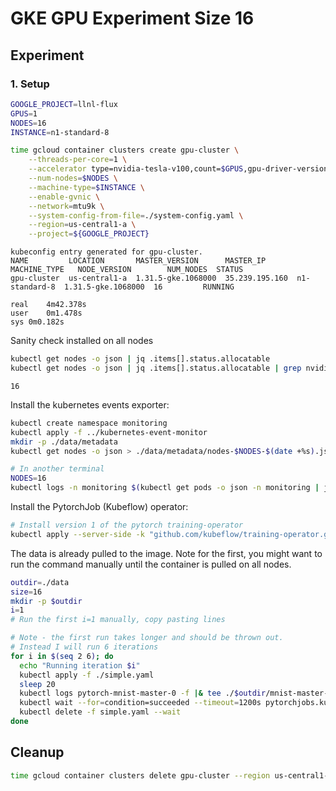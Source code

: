 # GKE GPU Experiment Size 16

## Experiment

### 1. Setup

```bash
GOOGLE_PROJECT=llnl-flux
GPUS=1
NODES=16
INSTANCE=n1-standard-8

time gcloud container clusters create gpu-cluster \
    --threads-per-core=1 \
    --accelerator type=nvidia-tesla-v100,count=$GPUS,gpu-driver-version=latest \
    --num-nodes=$NODES \
    --machine-type=$INSTANCE \
    --enable-gvnic \
    --network=mtu9k \
    --system-config-from-file=./system-config.yaml \
    --region=us-central1-a \
    --project=${GOOGLE_PROJECT} 
```
```console
kubeconfig entry generated for gpu-cluster.
NAME         LOCATION       MASTER_VERSION      MASTER_IP       MACHINE_TYPE   NODE_VERSION        NUM_NODES  STATUS
gpu-cluster  us-central1-a  1.31.5-gke.1068000  35.239.195.160  n1-standard-8  1.31.5-gke.1068000  16         RUNNING

real	4m42.378s
user	0m1.478s
sys	0m0.182s
```

Sanity check installed on all nodes

```bash
kubectl get nodes -o json | jq .items[].status.allocatable
kubectl get nodes -o json | jq .items[].status.allocatable | grep nvidia | wc -l
```
```
16
```

Install the kubernetes events exporter:

```bash
kubectl create namespace monitoring
kubectl apply -f ../kubernetes-event-monitor
mkdir -p ./data/metadata
kubectl get nodes -o json > ./data/metadata/nodes-$NODES-$(date +%s).json

# In another terminal
NODES=16
kubectl logs -n monitoring $(kubectl get pods -o json -n monitoring | jq -r .items[0].metadata.name) -f  |& tee ./data/metadata/events-size-$NODES-$(date +%s).json
```

Install the PytorchJob (Kubeflow) operator:

```bash
# Install version 1 of the pytorch training-operator
kubectl apply --server-side -k "github.com/kubeflow/training-operator.git/manifests/overlays/standalone?ref=v1.8.1"
```

The data is already pulled to the image.  Note for the first, you might want to run the command manually until the container is pulled on all nodes.

```bash
outdir=./data
size=16
mkdir -p $outdir
i=1
# Run the first i=1 manually, copy pasting lines

# Note - the first run takes longer and should be thrown out.
# Instead I will run 6 iterations
for i in $(seq 2 6); do     
  echo "Running iteration $i"
  kubectl apply -f ./simple.yaml
  sleep 20
  kubectl logs pytorch-mnist-master-0 -f |& tee ./$outdir/mnist-master-$size-iter-${i}.out
  kubectl wait --for=condition=succeeded --timeout=1200s pytorchjobs.kubeflow.org/pytorch-mnist
  kubectl delete -f simple.yaml --wait
done
```

## Cleanup 

```bash
time gcloud container clusters delete gpu-cluster --region us-central1-a
```
